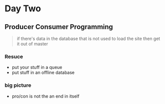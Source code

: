 # Day Two
## Producer Consumer Programming

> if there's data in the database that is not used to load the site then get it out of master

### Resuce
- put your stuff in a queue
- put stuff in an offline database

### big picture
- pro/con is not the an end in itself